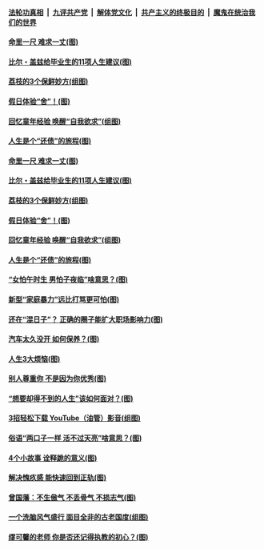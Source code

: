 

####  [法轮功真相](../../../../basic/blob/master/README.md?t=06220731) &nbsp;|&nbsp; [九评共产党](../../../../9ping.md/blob/master/README.md?t=06220731) &nbsp;|&nbsp; [解体党文化](../../../../jtdwh.md/blob/master/README.md?t=06220731)  &nbsp;|&nbsp; [共产主义的终极目的](../../../../gczydzjmd.md/blob/master/README.md?t=06220731) &nbsp;|&nbsp; [魔鬼在统治我们的世界](../../../../mgztzwmdsj.md/blob/master/README.md?t=06220731) 

#### [命里一尺 难求一丈(图)](../pages/p8/936782.md?t=06220731) 

#### [比尔・盖兹给毕业生的11项人生建议(图)](../pages/p8/936231.md?t=06220731) 

#### [荔枝的3个保鲜妙方(组图)](../pages/p8/936950.md?t=06220731) 

#### [假日体验“舍”！(图)](../pages/p8/937183.md?t=06220731) 

#### [回忆童年经验 唤醒“自我欲求”(组图)](../pages/p8/937082.md?t=06220731) 

#### [人生是个“还债”的旅程(图)](../pages/p8/936768.md?t=06220731) 

#### [命里一尺 难求一丈(图)](../pages/p8/936782.md?t=06220731) 

#### [比尔・盖兹给毕业生的11项人生建议(图)](../pages/p8/936231.md?t=06220731) 

#### [荔枝的3个保鲜妙方(组图)](../pages/p8/936950.md?t=06220731) 

#### [假日体验“舍”！(图)](../pages/p8/937183.md?t=06220731) 

#### [回忆童年经验 唤醒“自我欲求”(组图)](../pages/p8/937082.md?t=06220731) 

#### [人生是个“还债”的旅程(图)](../pages/p8/936768.md?t=06220731) 

#### [“女怕午时生 男怕子夜临”啥意思？(图)](../pages/p8/937081.md?t=06220731) 

#### [新型“家庭暴力”远比打骂更可怕(图)](../pages/p8/936230.md?t=06220731) 

#### [还在“混日子”？ 正确的圈子能扩大职场影响力(图)](../pages/p8/937049.md?t=06220731) 

#### [汽车太久没开 如何保养？(图)](../pages/p8/937035.md?t=06220731) 

#### [人生3大烦恼(图)](../pages/p8/936959.md?t=06220731) 

#### [别人尊重你 不是因为你优秀(图)](../pages/p8/936253.md?t=06220731) 

#### [“想要却得不到的人生”该如何面对？(图)](../pages/p8/936933.md?t=06220731) 

#### [3招轻松下载 YouTube（油管）影音(组图)](../pages/p8/936922.md?t=06220731) 

#### [俗语“两口子一样 活不过天亮”啥意思？(图)](../pages/p8/936917.md?t=06220731) 

#### [4个小故事 诠释跪的意义(图)](../pages/p8/936353.md?t=06220731) 

#### [解决愧疚感 能快速回到正轨(图)](../pages/p8/936834.md?t=06220731) 

#### [曾国藩：不生傲气 不丢骨气 不损志气(图)](../pages/p8/936248.md?t=06220731) 

#### [一个洗脑风气盛行 面目全非的古老国度(组图)](../pages/p8/936759.md?t=06220731) 

#### [缪可馨的老师 你是否还记得执教的初心？(图)](../pages/p8/936737.md?t=06220731) 

